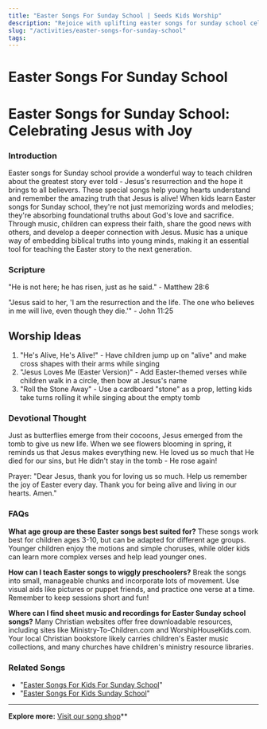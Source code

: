 ```yaml
---
title: "Easter Songs For Sunday School | Seeds Kids Worship"
description: "Rejoice with uplifting easter songs for sunday school celebrating Jesus' resurrection. Easter worship resources for kids and Sunday school."
slug: "/activities/easter-songs-for-sunday-school"
tags:
---
```


# Easter Songs For Sunday School

# Easter Songs for Sunday School: Celebrating Jesus with Joy

### Introduction
Easter songs for Sunday school provide a wonderful way to teach children about the greatest story ever told - Jesus's resurrection and the hope it brings to all believers. These special songs help young hearts understand and remember the amazing truth that Jesus is alive! When kids learn Easter songs for Sunday school, they're not just memorizing words and melodies; they're absorbing foundational truths about God's love and sacrifice. Through music, children can express their faith, share the good news with others, and develop a deeper connection with Jesus. Music has a unique way of embedding biblical truths into young minds, making it an essential tool for teaching the Easter story to the next generation.

### Scripture
"He is not here; he has risen, just as he said." - Matthew 28:6

"Jesus said to her, 'I am the resurrection and the life. The one who believes in me will live, even though they die.'" - John 11:25

## Worship Ideas
1. "He's Alive, He's Alive!" - Have children jump up on "alive" and make cross shapes with their arms while singing
2. "Jesus Loves Me (Easter Version)" - Add Easter-themed verses while children walk in a circle, then bow at Jesus's name
3. "Roll the Stone Away" - Use a cardboard "stone" as a prop, letting kids take turns rolling it while singing about the empty tomb

### Devotional Thought
Just as butterflies emerge from their cocoons, Jesus emerged from the tomb to give us new life. When we see flowers blooming in spring, it reminds us that Jesus makes everything new. He loved us so much that He died for our sins, but He didn't stay in the tomb - He rose again! 

Prayer: "Dear Jesus, thank you for loving us so much. Help us remember the joy of Easter every day. Thank you for being alive and living in our hearts. Amen."

### FAQs
**What age group are these Easter songs best suited for?**
These songs work best for children ages 3-10, but can be adapted for different age groups. Younger children enjoy the motions and simple choruses, while older kids can learn more complex verses and help lead younger ones.

**How can I teach Easter songs to wiggly preschoolers?**
Break the songs into small, manageable chunks and incorporate lots of movement. Use visual aids like pictures or puppet friends, and practice one verse at a time. Remember to keep sessions short and fun!

**Where can I find sheet music and recordings for Easter Sunday school songs?**
Many Christian websites offer free downloadable resources, including sites like Ministry-To-Children.com and WorshipHouseKids.com. Your local Christian bookstore likely carries children's Easter music collections, and many churches have children's ministry resource libraries.

### Related Songs

- "[Easter Songs For Kids For Sunday School](/activities/easter-songs-for-kids-for-sunday-school/)"
- "[Easter Songs For Kids Sunday School](/activities/easter-songs-for-kids-sunday-school/)"

---

**Explore more:** [Visit our song shop](https://seedskidsworship.com/shop)**

<!-- Schema Markup -->
<script type="application/ld+json">
{
  "@context": "https://schema.org",
  "@type": "MusicRecording",
  "name": "Easter Songs For Sunday School",
  "byArtist": {
    "@type": "MusicGroup",
    "name": "Seeds Kids Worship"
  },
  "isFamilyFriendly": true,
  "url": "https://seedskidsworship.com/activities/easter-songs-for-sunday-school/"
}
</script>